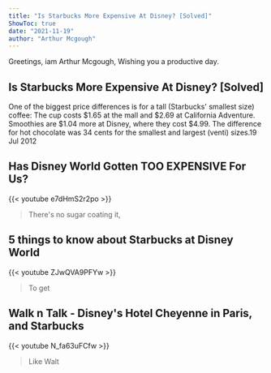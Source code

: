 ```yaml
---
title: "Is Starbucks More Expensive At Disney? [Solved]"
ShowToc: true 
date: "2021-11-19"
author: "Arthur Mcgough" 
---
```


Greetings, iam Arthur Mcgough, Wishing you a productive day.
## Is Starbucks More Expensive At Disney? [Solved]
One of the biggest price differences is for a tall (Starbucks' smallest size) coffee: The cup costs $1.65 at the mall and $2.69 at California Adventure. Smoothies are $1.04 more at Disney, where they cost $4.99. The difference for hot chocolate was 34 cents for the smallest and largest (venti) sizes.19 Jul 2012

## Has Disney World Gotten TOO EXPENSIVE For Us?
{{< youtube e7dHmS2r2po >}}
>There's no sugar coating it, 

## 5 things to know about Starbucks at Disney World
{{< youtube ZJwQVA9PFYw >}}
>To get 

## Walk n Talk - Disney's Hotel Cheyenne in Paris, and Starbucks
{{< youtube N_fa63uFCfw >}}
>Like Walt 

